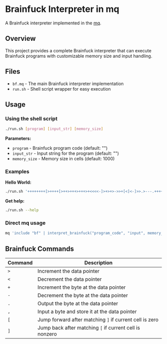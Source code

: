 # Brainfuck Interpreter in mq

A Brainfuck interpreter implemented in the [mq](https://github.com/harehare/mq).

## Overview

This project provides a complete Brainfuck interpreter that can execute Brainfuck programs with customizable memory size and input handling.

## Files

- `bf.mq` - The main Brainfuck interpreter implementation
- `run.sh` - Shell script wrapper for easy execution

## Usage

### Using the shell script

```bash
./run.sh [program] [input_str] [memory_size]
```

**Parameters:**
- `program` - Brainfuck program code (default: "")
- `input_str` - Input string for the program (default: "")
- `memory_size` - Memory size in cells (default: 1000)

### Examples

**Hello World:**
```bash
./run.sh '++++++++[>++++[>++>+++>+++>+<<<<-]>+>+>->>+[<]<-]>>.>---.+++++++..+++.>>.<-.<.+++.------.--------.>>+.>++.' '' 1000
```

**Get help:**
```bash
./run.sh --help
```

### Direct mq usage

```bash
mq 'include "bf" | interpret_brainfuck("program_code", "input", memory_size)'
```

## Brainfuck Commands

| Command | Description                                             |
| ------- | ------------------------------------------------------- |
| `>`     | Increment the data pointer                              |
| `<`     | Decrement the data pointer                              |
| `+`     | Increment the byte at the data pointer                  |
| `-`     | Decrement the byte at the data pointer                  |
| `.`     | Output the byte at the data pointer                     |
| `,`     | Input a byte and store it at the data pointer           |
| `[`     | Jump forward after matching `]` if current cell is zero |
| `]`     | Jump back after matching `[` if current cell is nonzero |
